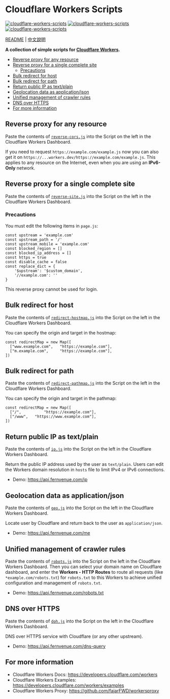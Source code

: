 # Cloudflare Workers Scripts

[![cloudflare-workers-scripts](https://img.shields.io/badge/LICENSE-BSD3%20Clause%20Liscense-blue?style=flat-square)](./LICENSE)
[![cloudflare-workers-scripts](https://img.shields.io/badge/GitHub-Cloudflare%20Workers%20Scripts-blueviolet?style=flat-square&logo=github)](https://github.com/fernvenue/cloudflare-workers-scripts)
[![cloudflare-workers-scripts](https://img.shields.io/badge/GitLab-Cloudflare%20Workers%20Scripts-orange?style=flat-square&logo=gitlab)](https://gitlab.com/fernvenue/cloudflare-workers-scripts)

[README](./README.md) | [中文說明](./README_zh.md)

**A collection of simple scripts for [Cloudflare Workers](https://workers.cloudflare.com).**

* [Reverse proxy for any resource](#reverse-proxy-for-any-resource)
* [Reverse proxy for a single complete site](#reverse-proxy-for-a-single-complete-site)
    * [Precautions](#precautions)
* [Bulk redirect for host](#bulk-redirect-for-host)
* [Bulk redirect for path](#bulk-redirect-for-path)
* [Return public IP as text/plain](#return-public-ip-as-textplain)
* [Geolocation data as application/json](#geolocation-data-as-applicationjson)
* [Unified management of crawler rules](#unified-management-of-crawler-rules)
* [DNS over HTTPS](#dns-over-https)
* [For more information](#for-more-information)

## Reverse proxy for any resource

Paste the contents of [`reverse-cors.js`](./reverse-cors.js) into the Script on the left in the Cloudflare Workers Dashboard.

If you need to request `https://example.com/example.js` now you can also get it on `https://...workers.dev/https://example.com/example.js`. This applies to any resource on the Internet, even when you are using an **IPv6-Only** network.

## Reverse proxy for a single complete site

Paste the contents of [`reverse-site.js`](./reverse-site.js) into the Script on the left in the Cloudflare Workers Dashboard.

### Precautions

You must edit the following items in `page.js`:

```
const upstream = 'example.com'
const upstream_path = '/'
const upstream_mobile = 'example.com'
const blocked_region = []
const blocked_ip_address = []
const https = true
const disable_cache = false
const replace_dict = {
    '$upstream': '$custom_domain',
    '//example.com': ''
}
```

This reverse proxy cannot be used for login.

## Bulk redirect for host

Paste the contents of [`redirect-hostmap.js`](./redirect-hostmap.js) into the Script on the left in the Cloudflare Workers Dashboard.

You can specify the origin and target in the hostmap:

```
const redirectMap = new Map([
  ["www.example.com",   "https://example.com"],
  ["m.example.com",     "https://example.com"],
])
```

## Bulk redirect for path

Paste the contents of [`redirect-pathmap.js`](./redirect-pathmap.js) into the Script on the left in the Cloudflare Workers Dashboard.

You can specify the origin and target in the pathmap:

```
const redirectMap = new Map([
  ["/",          "https://example.com"],
  ["/www",   "https://www.example.com"],
])
```

## Return public IP as text/plain

Paste the contents of [`ip.js`](./ip.js) into the Script on the left in the Cloudflare Workers Dashboard.

Return the public IP address used by the user as `text/plain`.  Users can edit the Workers domain resolution in `hosts` file to limit IPv4 or IPv6 connections.

- Demo: https://api.fernvenue.com/ip

## Geolocation data as application/json

Paste the contents of [`geo.js`](./geo.js) into the Script on the left in the Cloudflare Workers Dashboard.

Locate user by Cloudflare and return back to the user as `application/json`.

- Demo: https://api.fernvenue.com/me

## Unified management of crawler rules

Paste the contents of [`robots.js`](./robots.js) into the Script on the left in the Cloudflare Workers Dashboard. Then you can select your domain name on Cloudflare dashboard, and enter the **Workers - HTTP Routes** to route all requests (like `*example.com/robots.txt`) for `robots.txt` to this Workers to achieve unified configuration and management of `robots.txt`.

- Demo: https://api.fernvenue.com/robots.txt

## DNS over HTTPS

Paste the contents of [`doh.js`](./doh.js) into the Script on the left in the Cloudflare Workers Dashboard.

DNS over HTTPS service with Cloudflare (or any other upstream).

- Demo: https://api.fernvenue.com/dns-query

## For more information

- Cloudflare Workers Docs: https://developers.cloudflare.com/workers
- Cloudflare Workers Examples: https://developers.cloudflare.com/workers/examples
- Cloudflare Workers Proxy: https://github.com/fajarFWD/workersproxy

